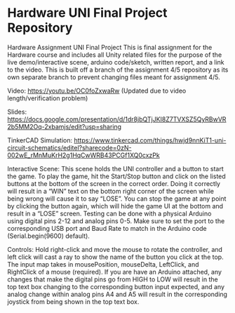 # Hardware UNI Final Project Repository
Hardware Assignment UNI Final Project
This is final assignment for the Hardware course and includes all Unity related files for the purpose of the live demo/interactive scene, arduino code/sketch, written report, and a link to the video. This is built off a branch of the assignment 4/5 repository as its own separate branch to prevent changing files meant for assignment 4/5.


Video: https://youtu.be/OC0foZxwaRw (Updated due to video length/verification problem)

Slides: https://docs.google.com/presentation/d/1dr8jbQTjJKI8Z7TVXSZ5QyRBwVR2b5MM2Oq-2xbamjs/edit?usp=sharing

TinkerCAD Simulation: https://www.tinkercad.com/things/hwjd9nnKiT1-uni-circuit-schematics/editel?sharecode=0zN-002wE_rMnMuKrH2g1HqCwWRB43PCGf1XQ0cxzPk

Interactive Scene:
This scene holds the UNI controller and a button to start the game. To play the game, hit the Start/Stop button and click on the listed buttons at the bottom of the screen in the correct order. Doing it correctly will result in a “WIN” text on the bottom right corner of the screen while being wrong will cause it to say “LOSE”. You can stop the game at any point by clicking the button again, which will hide the game UI at the bottom and result in a “LOSE” screen. Testing can be done with a physical Arduino using digital pins 2-12 and analog pins 0-5. Make sure to set the port to the corresponding USB port and Baud Rate to match in the Arduino code (Serial.begin(9600) default).

Controls:
Hold right-click and move the mouse to rotate the controller, and left click will cast a ray to show the name of the button you click at the top. The input map takes in mousePosition, mouseDelta, LeftClick, and RightClick of a mouse (required). If you are have an Arduino attached, any changes that make the digital pins go from HIGH to LOW will result in the top text box changing to the corresponding button input expected, and any analog change within analog pins A4 and A5 will result in the corresponding joystick from being shown in the top text box.
